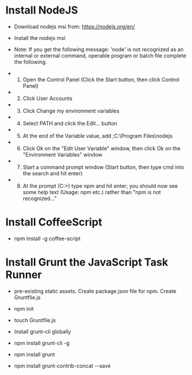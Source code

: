 # Install NodeJS	

- Download nodejs msi from: https://nodejs.org/en/
- Install the nodejs msi

- Note: If you get the following message: 'node' is not recognized as an internal or external command, operable program or batch file complete the following.

- 1. Open the Control Panel (Click the Start button, then click Control Panel)
- 2. Click User Accounts
- 3. Click Change my environment variables
- 4. Select PATH and click the Edit... button
- 5. At the end of the Variable value, add ;C:\Program Files\nodejs
- 6. Click Ok on the "Edit User Variable" window, then click Ok on the "Environment Variables" window
- 7. Start a command prompt window (Start button, then type cmd into the search and hit enter)
- 8. At the prompt (C:\>) type npm and hit enter; you should now see some help text (Usage: npm <command> etc.) rather than "npm is not recognized..."


# Install CoffeeScript	
- npm install -g coffee-script

# Install Grunt the JavaScript Task Runner

- pre-existing static assets. Create package.json file for npm. Create Gruntfile.js
- npm init
- touch Gruntfile.js

- Install grunt-cli globally 
- npm install grunt-cli -g
- npm install grunt
- npm install grunt-contrib-concat --save